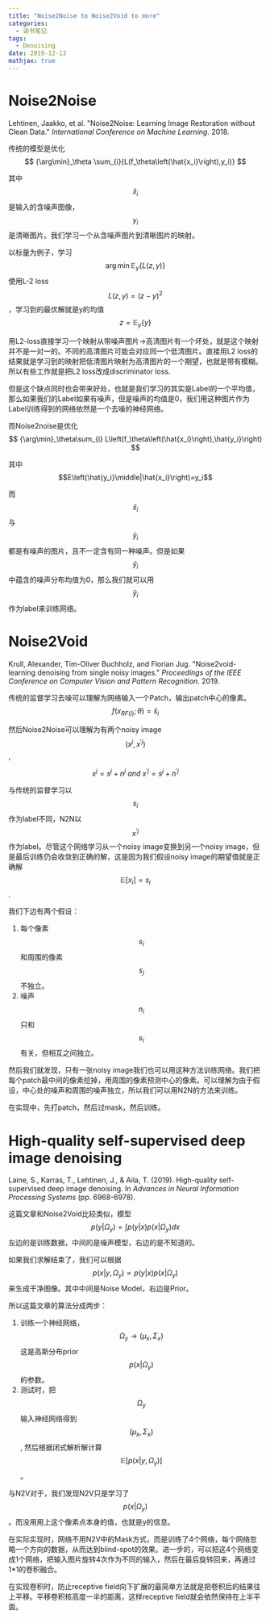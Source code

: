 ```yaml
---
title: "Noise2Noise to Noise2Void to more"
categories:
  - 读书笔记
tags:
  - Denoising
date: 2019-12-13
mathjax: true
---
```


# Noise2Noise

Lehtinen, Jaakko, et al. "Noise2Noise: Learning Image Restoration without Clean Data." *International Conference on Machine Learning*. 2018.


传统的模型是优化
$$
{\arg\min}_\theta \sum_{i}{L(f_\theta\left(\hat{x_i}\right),y_i)}
$$

其中$$\hat x_i$$是输入的含噪声图像，$$y_i$$是清晰图片。我们学习一个从含噪声图片到清晰图片的映射。

以标量为例子，学习
$$
\arg\min \mathbb{E}_y\{L(z,y)\}
$$
使用L-2 loss $$L(z,y)=(z-y)^2$$，学习到的最优解就是y的均值
$$
z=\mathbb{E}_y\{y\}
$$

用L2-loss直接学习一个映射从带噪声图片->高清图片有一个坏处，就是这个映射并不是一对一的。不同的高清图片可能会对应同一个低清图片。直接用L2 loss的结果就是学习到的映射把低清图片映射为高清图片的一个期望，也就是带有模糊。所以有些工作就是把L2 loss改成discriminator loss.

但是这个缺点同时也会带来好处，也就是我们学习的其实是Label的一个平均值，那么如果我们的Label如果有噪声，但是噪声的均值是0，我们用这种图片作为Label训练得到的网络依然是一个去噪的神经网络。

而Noise2noise是优化
$$
{\arg\min}_\theta\sum_{i} L\left(f_\theta\left(\hat{x_i}\right),\hat{y_i}\right)
$$

其中 $$E\left(\hat{y_i}\middle|\hat{x_i}\right)=y_i$$

而$$\hat x_i$$与$$\hat y_i$$都是有噪声的图片，且不一定含有同一种噪声。但是如果$$\hat y_i$$中蕴含的噪声分布均值为0，那么我们就可以用$$\hat y_i$$作为label来训练网络。

# Noise2Void

Krull, Alexander, Tim-Oliver Buchholz, and Florian Jug. "Noise2void-learning denoising from single noisy images." *Proceedings of the IEEE Conference on Computer Vision and Pattern Recognition*. 2019.

传统的监督学习去噪可以理解为网络输入一个Patch，输出patch中心的像素。
$$
f(x_{RF(i)};\theta)=\hat s_i
$$

然后Noise2Noise可以理解为有两个noisy image $$(x^j,x^{'j})$$, 

$$
x^j=s^j+n^j ~and ~x^{'j}=s^j+n^{'j}
$$

与传统的监督学习以$$s_i$$作为label不同，N2N以$$x^{'j}$$作为label。尽管这个网络学习从一个noisy image变换到另一个noisy image，但是最后训练仍会收敛到正确的解，这是因为我们假设noisy image的期望值就是正确解 $$\mathbb{E}[x_i]=s_i$$.

我们下边有两个假设：

1. 每个像素 $$s_i$$ 和周围的像素 $$s_j$$ 不独立。
2. 噪声 $$n_i$$ 只和 $$s_i$$ 有关，但相互之间独立。

然后我们就发现，只有一张noisy image我们也可以用这种方法训练网络。我们把每个patch最中间的像素挖掉，用周围的像素预测中心的像素。可以理解为由于假设，中心处的噪声和周围的噪声独立，所以我们可以用N2N的方法来训练。

在实现中，先打patch，然后过mask，然后训练。

# High-quality self-supervised deep image denoising

Laine, S., Karras, T., Lehtinen, J., & Aila, T. (2019). High-quality self-supervised deep image denoising. In *Advances in Neural Information Processing Systems* (pp. 6968-6978).

这篇文章和Noise2Void比较类似，模型
$$
p(y|\Omega_y)=\int p(y|x)p(x|\Omega_y)dx
$$
左边的是训练数据，中间的是噪声模型，右边的是不知道的。

如果我们求解结束了，我们可以根据
$$
p(x|y,\Omega_y) \propto p(y|x)p(x|\Omega_y)
$$
来生成干净图像。其中中间是Noise Model，右边是Prior。


所以这篇文章的算法分成两步：

1. 训练一个神经网络，$$\Omega_y \rightarrow (\mu_x,\Sigma_x)$$ 这是高斯分布prior $$p(x|\Omega_y)$$ 的参数。
2. 测试时，把$$\Omega_y$$输入神经网络得到$$(\mu_x,\Sigma_x)$$, 然后根据闭式解析解计算$$\mathbb{E}[p(x|y,\Omega_y)]$$。

与N2V对于，我们发现N2V只是学习了$$p(x|\Omega_y)$$。而没用用上这个像素点本身的值，也就是y的信息。


在实际实现时，网络不用N2V中的Mask方式，而是训练了4个网络，每个网络忽略一个方向的数据，从而达到blind-spot的效果。进一步的，可以把这4个网络变成1个网络，把输入图片旋转4次作为不同的输入，然后在最后旋转回来，再通过1*1的卷积融合。

在实现卷积时，防止receptive field向下扩展的最简单方法就是把卷积后的结果往上平移。平移卷积核高度一半的距离，这样receptive field就会依然保持在上半平面。
